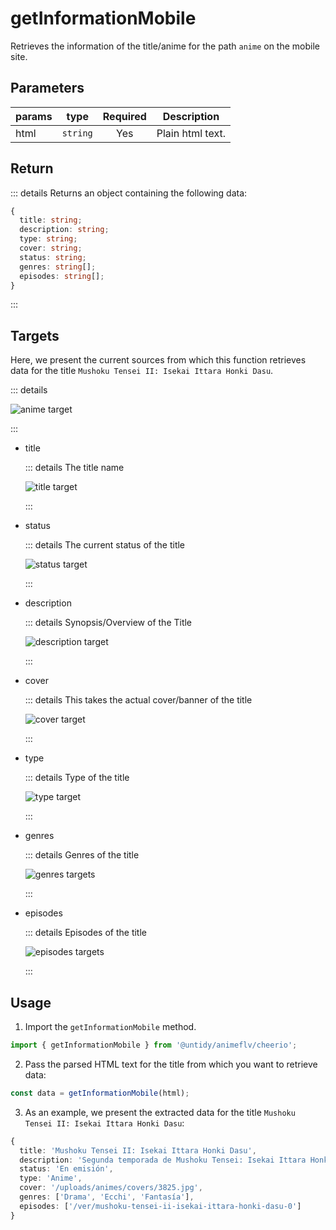 # getInformationMobile

Retrieves the information of the title/anime for the path `anime` on the mobile site.

## Parameters

| params |   type   | Required | Description      |
| ------ | :------: | :------: | ---------------- |
| html   | `string` |   Yes    | Plain html text. |

## Return

::: details Returns an object containing the following data:

```typescript
{
  title: string;
  description: string;
  type: string;
  cover: string;
  status: string;
  genres: string[];
  episodes: string[];
}
```

:::

## Targets

Here, we present the current sources from which this function retrieves data for the title
`Mushoku Tensei II: Isekai Ittara Honki Dasu`.

::: details

![anime target](/afgim/target.png)

:::

- title

  ::: details The title name

  ![title target](/afgim/title.png)

  :::

- status

  ::: details The current status of the title

  ![status target](/afgim/status.png)

  :::

- description

  ::: details Synopsis/Overview of the Title

  ![description target](/afgim/description.png)

  :::

- cover

  ::: details This takes the actual cover/banner of the title

  ![cover target](/afgim/cover.png)

  :::

- type

  ::: details Type of the title

  ![type target](/afgim/type.png)

  :::

- genres

  ::: details Genres of the title

  ![genres targets](/afgim/genres.png)

  :::

- episodes

  ::: details Episodes of the title

  ![episodes targets](/afgim/episodes.png)

  :::

## Usage

1. Import the `getInformationMobile` method.

```typescript
import { getInformationMobile } from '@untidy/animeflv/cheerio';
```

2. Pass the parsed HTML text for the title from which you want to retrieve data:

```typescript
const data = getInformationMobile(html);
```

3. As an example, we present the extracted data for the title
   `Mushoku Tensei II: Isekai Ittara Honki Dasu`:

```typescript
{
  title: 'Mushoku Tensei II: Isekai Ittara Honki Dasu',
  description: 'Segunda temporada de Mushoku Tensei: Isekai Ittara Honki Dasu',
  status: 'En emisión',
  type: 'Anime',
  cover: '/uploads/animes/covers/3825.jpg',
  genres: ['Drama', 'Ecchi', 'Fantasía'],
  episodes: ['/ver/mushoku-tensei-ii-isekai-ittara-honki-dasu-0']
}
```
